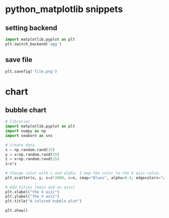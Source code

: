 # python_matplotlib snippets

## setting backend
```python
import matplotlib.pyplot as plt
plt.switch_backend('agg')
```

## save file
```python
plt.savefig('file.png')
```

# chart

## bubble chart
```python
# libraries
import matplotlib.pyplot as plt
import numpy as np
import seaborn as sns
 
# create data
x = np.random.rand(15)
y = x+np.random.rand(15)
z = x+np.random.rand(15)
z=z*z
 
# Change color with c and alpha. I map the color to the X axis value.
plt.scatter(x, y, s=z*2000, c=x, cmap="Blues", alpha=0.4, edgecolors="grey", linewidth=2)
 
# Add titles (main and on axis)
plt.xlabel("the X axis")
plt.ylabel("the Y axis")
plt.title("A colored bubble plot")
 
plt.show()
```


